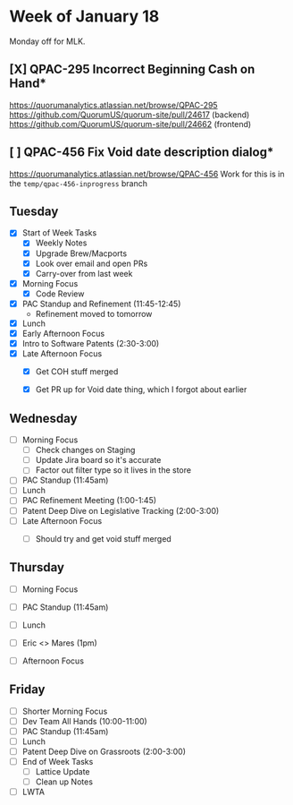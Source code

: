 # Week of January 18
Monday off for MLK.

## [X] QPAC-295 Incorrect Beginning Cash on Hand*
https://quorumanalytics.atlassian.net/browse/QPAC-295
https://github.com/QuorumUS/quorum-site/pull/24617 (backend)
https://github.com/QuorumUS/quorum-site/pull/24662 (frontend)

## [ ] QPAC-456 Fix Void date description dialog*
https://quorumanalytics.atlassian.net/browse/QPAC-456
Work for this is in the `temp/qpac-456-inprogress` branch

## Tuesday
 - [x] Start of Week Tasks
	 - [x] Weekly Notes
	 - [x] Upgrade Brew/Macports
	 - [x] Look over email and open PRs
	 - [x] Carry-over from last week
 - [x] Morning Focus
	 - [x] Code Review
 - [x] PAC Standup and Refinement (11:45-12:45)
	 - Refinement moved to tomorrow
 - [x] Lunch
 - [x] Early Afternoon Focus
 - [x] Intro to Software Patents (2:30-3:00)
 - [x] Late Afternoon Focus
	 - [x] Get COH stuff merged
	 - [x] Get PR up for Void date thing, which I forgot about earlier


## Wednesday
 - [ ] Morning Focus
	 - [ ] Check changes on Staging
	 - [ ] Update Jira board so it's accurate
	 - [ ] Factor out filter type so it lives in the store
 - [ ] PAC Standup (11:45am)
 - [ ] Lunch
 - [ ] PAC Refinement Meeting (1:00-1:45)
 - [ ] Patent Deep Dive on Legislative Tracking (2:00-3:00)
 - [ ] Late Afternoon Focus
	 - [ ] Should try and get void stuff merged


## Thursday
 - [ ] Morning Focus
 - [ ] PAC Standup (11:45am)
 - [ ] Lunch
 - [ ] Eric <> Mares (1pm)
 - [ ] Afternoon Focus


## Friday
 - [ ] Shorter Morning Focus
 - [ ] Dev Team All Hands (10:00-11:00)
 - [ ] PAC Standup (11:45am)
 - [ ] Lunch
 - [ ] Patent Deep Dive on Grassroots (2:00-3:00)
 - [ ] End of Week Tasks
	 - [ ] Lattice Update
	 - [ ] Clean up Notes
 - [ ] LWTA